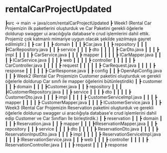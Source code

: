 # rentalCarProjectUpdated
┣src -> main -> java/com/rentalCarProjectUpdated
 ┣ Week1 (Rental Car Projemizin ilk paketlerini oluşturduk ve Car Paketini gerekli öğelerle doldurup swagger ui aracılığıyla database'e crud işlemlerini dahil ettik. Projemiz çok katmanlı mimariye uygun olacak şekilde yazılmaya gayret edilmiştir.)
 ┃ ┣ car
 ┃ ┃ ┣ domain
 ┃ ┃ ┃ ┣Car.java
 ┃ ┃ ┣ repository
 ┃ ┃ ┃ ┣ICarRepository.java
 ┃ ┃ ┣ service
 ┃ ┃ ┃ ┣ dto
 ┃ ┃ ┃ ┃ ┣ CarDto.java
 ┃ ┃ ┃ ┣ impl
 ┃ ┃ ┃ ┃ ┣ CarService.java
 ┃ ┃ ┃ ┣ mapper
 ┃ ┃ ┃ ┃ ┣ ICarMapper.java
 ┃ ┃ ┃ ┣ ICarService.java
 ┃ ┃ ┃ ┣ web
 ┃ ┃ ┃ ┃ ┣ controller
 ┃ ┃ ┃ ┃ ┃ ┣ CarController.java
 ┃ ┃ ┃ ┃ ┣ request
 ┃ ┃ ┃ ┃ ┃ ┣ CarRequest.java
 ┃ ┃ ┃ ┃ ┣ response
 ┃ ┃ ┃ ┃ ┃ ┣ CarResponse.java
 ┃ ┣ config
 ┃ ┃ ┣ OpenApiConfig.java
 ┃
 ┃
 ┣ Week2 (Rental Car Projemizin Customer paketini oluşturduk ve gerekli öğelerle doldurup Car sınıfı ile mapper öğelerini bütünleştirdik)
 ┃ ┣ customer
 ┃ ┃ ┣ domain
 ┃ ┃ ┃ ┣Customer.java
 ┃ ┃ ┣ repository
 ┃ ┃ ┃ ┣ICustomerRepository.java
 ┃ ┃ ┣ service
 ┃ ┃ ┃ ┣ dto
 ┃ ┃ ┃ ┃ ┣ CustomerDto.java
 ┃ ┃ ┃ ┣ impl
 ┃ ┃ ┃ ┃ ┣ CustomerServiceImpl.java
 ┃ ┃ ┃ ┣ mapper
 ┃ ┃ ┃ ┃ ┣ CustomerMapper.java
 ┃ ┃ ┃ ┣ ICustomerService.java
 ┃
 ┃
 ┣ Week3 (Rental Car Projemizin Reservation paketini oluşturduk ve gerekli öğelerle doldurup swagger ui aracılığıyla database'e crud işlemlerini dahil edip Customer ve Car Sınıfları İle birleştirdik.)
 ┃ ┣ reservation
 ┃ ┃ ┣ domain
 ┃ ┃ ┃ ┣ Reservation.java
 ┃ ┃ ┣ mapper
 ┃ ┃ ┃ ┣IReservationMapper.java
 ┃ ┃ ┣ repository
 ┃ ┃ ┣ service
 ┃ ┃ ┃ ┣ dto
 ┃ ┃ ┃ ┃ ┣ ReservationDto.java
 ┃ ┃ ┃ ┃ ┣ ReservationInputDto.java
 ┃ ┃ ┃ ┣ impl
 ┃ ┃ ┃ ┃ ┣ ReservationServiceImpl.java
 ┃ ┃ ┃ ┣ IReservationService.java
 ┃ ┃ ┣ web
 ┃ ┃ ┃ ┣ controller
 ┃ ┃ ┃ ┃ ┣ ReservationController.java
 ┃ ┃ ┃ ┣ request
 ┃ ┃ ┃ ┣ response
 
 
 
 
 
 
 
 
 
 
 
 
 
 
